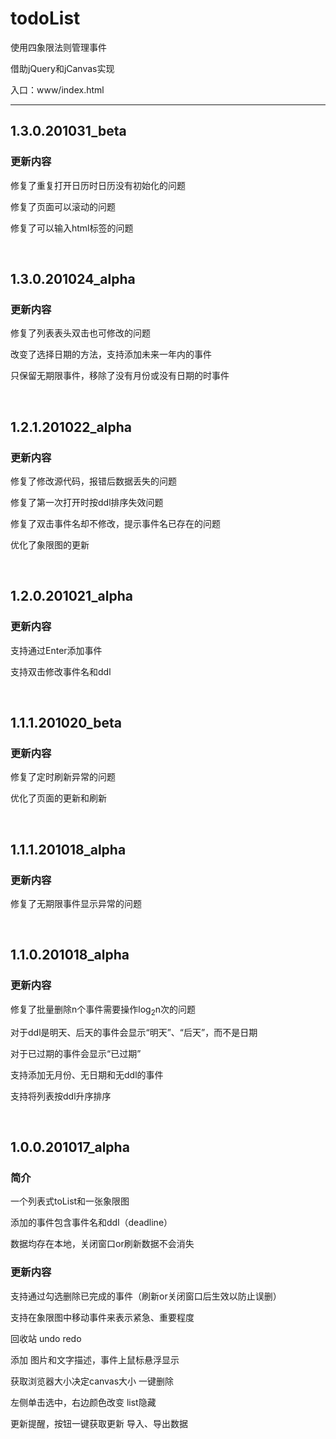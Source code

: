 # todoList

使用四象限法则管理事件

借助jQuery和jCanvas实现

入口：www/index.html

---

## 1.3.0.201031_beta

### 更新内容

修复了重复打开日历时日历没有初始化的问题

修复了页面可以滚动的问题

修复了可以输入html标签的问题

</br>

## 1.3.0.201024_alpha

### 更新内容

修复了列表表头双击也可修改的问题

改变了选择日期的方法，支持添加未来一年内的事件

只保留无期限事件，移除了没有月份或没有日期的时事件

</br>

## 1.2.1.201022_alpha

### 更新内容

修复了修改源代码，报错后数据丢失的问题

修复了第一次打开时按ddl排序失效问题

修复了双击事件名却不修改，提示事件名已存在的问题

优化了象限图的更新

</br>

## 1.2.0.201021_alpha

### 更新内容

支持通过Enter添加事件

支持双击修改事件名和ddl

</br>

## 1.1.1.201020_beta

### 更新内容

修复了定时刷新异常的问题

优化了页面的更新和刷新

</br>

## 1.1.1.201018_alpha

### 更新内容

修复了无期限事件显示异常的问题

</br>

## 1.1.0.201018_alpha

### 更新内容

修复了批量删除n个事件需要操作log<sub>2</sub>n次的问题

对于ddl是明天、后天的事件会显示“明天”、“后天”，而不是日期

对于已过期的事件会显示“已过期”

支持添加无月份、无日期和无ddl的事件

支持将列表按ddl升序排序

</br>

## 1.0.0.201017_alpha

### 简介

一个列表式toList和一张象限图

添加的事件包含事件名和ddl（deadline）

数据均存在本地，关闭窗口or刷新数据不会消失

### 更新内容

支持通过勾选删除已完成的事件（刷新or关闭窗口后生效以防止误删）

支持在象限图中移动事件来表示紧急、重要程度






回收站
undo redo

添加 图片和文字描述，事件上鼠标悬浮显示

获取浏览器大小决定canvas大小
一键删除

左侧单击选中，右边颜色改变
list隐藏

更新提醒，按钮一键获取更新
导入、导出数据